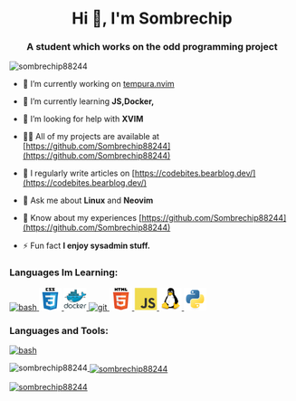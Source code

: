 <h1 align="center">Hi 👋, I'm Sombrechip</h1>
<h3 align="center">A student which works on the odd programming project</h3>

<p align="left"> <img src="https://komarev.com/ghpvc/?username=sombrechip88244&label=Profile%20views&color=0e75b6&style=flat" alt="sombrechip88244" /> </p>

- 🔭 I’m currently working on [tempura.nvim](https://github.com/Sombrechip88244/tempura.nvim)

- 🌱 I’m currently learning **JS,Docker,**

- 🤝 I’m looking for help with **XVIM**

- 👨‍💻 All of my projects are available at [https://github.com/Sombrechip88244](https://github.com/Sombrechip88244)

- 📝 I regularly write articles on [https://codebites.bearblog.dev/](https://codebites.bearblog.dev/)

- 💬 Ask me about **Linux** and **Neovim**

- 📄 Know about my experiences [https://github.com/Sombrechip88244](https://github.com/Sombrechip88244)

- ⚡ Fun fact **I enjoy sysadmin stuff.**

<p align="left">
</p>

<h3 align="left">Languages Im Learning:</h3>
<p align="left"> <a href="https://www.gnu.org/software/bash/" target="_blank" rel="noreferrer"> <img src="https://www.vectorlogo.zone/logos/gnu_bash/gnu_bash-icon.svg" alt="bash" width="40" height="40"/> </a> <a href="https://www.w3schools.com/css/" target="_blank" rel="noreferrer"> <img src="https://raw.githubusercontent.com/devicons/devicon/master/icons/css3/css3-original-wordmark.svg" alt="css3" width="40" height="40"/> </a> <a href="https://www.docker.com/" target="_blank" rel="noreferrer"> <img src="https://raw.githubusercontent.com/devicons/devicon/master/icons/docker/docker-original-wordmark.svg" alt="docker" width="40" height="40"/> </a> <a href="https://git-scm.com/" target="_blank" rel="noreferrer"> <img src="https://www.vectorlogo.zone/logos/git-scm/git-scm-icon.svg" alt="git" width="40" height="40"/> </a> <a href="https://www.w3.org/html/" target="_blank" rel="noreferrer"> <img src="https://raw.githubusercontent.com/devicons/devicon/master/icons/html5/html5-original-wordmark.svg" alt="html5" width="40" height="40"/> </a> <a href="https://developer.mozilla.org/en-US/docs/Web/JavaScript" target="_blank" rel="noreferrer"> <img src="https://raw.githubusercontent.com/devicons/devicon/master/icons/javascript/javascript-original.svg" alt="javascript" width="40" height="40"/> </a> <a href="https://www.linux.org/" target="_blank" rel="noreferrer"> <img src="https://raw.githubusercontent.com/devicons/devicon/master/icons/linux/linux-original.svg" alt="linux" width="40" height="40"/> </a> <a href="https://www.python.org" target="_blank" rel="noreferrer"> <img src="https://raw.githubusercontent.com/devicons/devicon/master/icons/python/python-original.svg" alt="python" width="40" height="40"/> </a> </p>

<h3 align="left">Languages and Tools:</h3>
<p align="left"> <a href="https://www.gnu.org/software/bash/" target="_blank" rel="noreferrer"> <img src="https://www.vectorlogo.zone/logos/gnu_bash/gnu_bash-icon.svg" alt="bash" width="40" height="40"/>

<p><img align="left" src="https://github-readme-stats.vercel.app/api/top-langs?username=sombrechip88244&show_icons=true&locale=en&layout=compact" alt="sombrechip88244" /></p>

<p>&nbsp;<img align="center" src="https://github-readme-stats.vercel.app/api?username=sombrechip88244&show_icons=true&locale=en" alt="sombrechip88244" /></p>

<p><img align="center" src="https://github-readme-streak-stats.herokuapp.com/?user=sombrechip88244&" alt="sombrechip88244" /></p>

